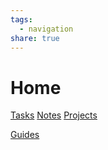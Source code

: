 ```yaml
---
tags:
  - navigation
share: true
---
```


# Home

[Tasks](Tasks.md)
[Notes](Periodic%20Notes.md)
[Projects](Projects.md)

[Guides](Guides.md)